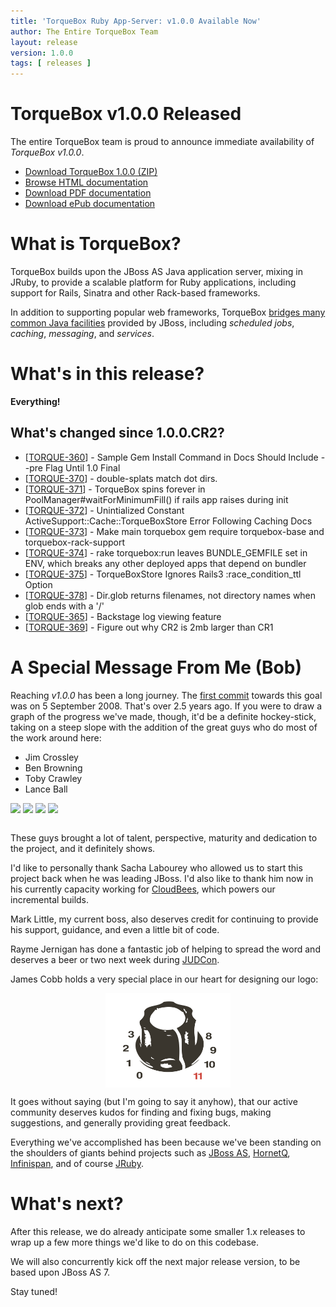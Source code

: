 ```yaml
---
title: 'TorqueBox Ruby App-Server: v1.0.0 Available Now'
author: The Entire TorqueBox Team
layout: release
version: 1.0.0
tags: [ releases ]
---
```


[download]: http://repository-torquebox.forge.cloudbees.com/release/org/torquebox/torquebox-dist/1.0.0/torquebox-dist-1.0.0-bin.zip
[htmldocs]: /documentation/1.0.0/
[pdfdocs]:  http://repository-torquebox.forge.cloudbees.com/release/org/torquebox/torquebox-docs-en_US/1.0.0/torquebox-docs-en_US-1.0.0.pdf
[epubdocs]: http://repository-torquebox.forge.cloudbees.com/release/org/torquebox/torquebox-docs-en_US/1.0.0/torquebox-docs-en_US-1.0.0.epub
[features]: /features/
[firstcommit]: https://github.com/bobmcwhirter/jboss-rails/commit/42ef271f42f8bfb3219862c26e9955c4e8806abb
[CloudBees]: http://cloudbees.com/
[JUDCon]: http://www.jboss.org/events/JUDCon
[JBoss AS]: http://jboss.org/jbossas/
[Infinispan]: http://infinispan.org/
[HornetQ]: http://hornetq.org/
[JRuby]: http://jruby.org/

# TorqueBox v1.0.0 Released

The entire TorqueBox team is proud to announce immediate availability
of *TorqueBox v1.0.0*.

* [Download TorqueBox 1.0.0 (ZIP)][download]
* [Browse HTML documentation][htmldocs]
* [Download PDF documentation][pdfdocs]
* [Download ePub documentation][epubdocs]

# What is TorqueBox?

TorqueBox builds upon the JBoss AS Java application server,
mixing in JRuby, to provide a scalable platform for Ruby applications,
including support for Rails, Sinatra and other Rack-based frameworks.

In addition to supporting popular web frameworks, TorqueBox [bridges
many common Java facilities][features] provided by JBoss, including *scheduled jobs*,
*caching*, *messaging*, and *services*.

# What's in this release?

**Everything!**  

## What's changed since 1.0.0.CR2?

<ul>
<li>[<a href='https://issues.jboss.org/browse/TORQUE-360'>TORQUE-360</a>] -         Sample Gem Install Command in Docs Should Include --pre Flag Until 1.0 Final
</li>
<li>[<a href='https://issues.jboss.org/browse/TORQUE-370'>TORQUE-370</a>] -         double-splats match dot dirs.
</li>
<li>[<a href='https://issues.jboss.org/browse/TORQUE-371'>TORQUE-371</a>] -         TorqueBox spins forever in PoolManager#waitForMinimumFill() if rails app raises during init
</li>
<li>[<a href='https://issues.jboss.org/browse/TORQUE-372'>TORQUE-372</a>] -         Unintialized Constant ActiveSupport::Cache::TorqueBoxStore Error Following Caching Docs
</li>
<li>[<a href='https://issues.jboss.org/browse/TORQUE-373'>TORQUE-373</a>] -         Make main torquebox gem require torquebox-base and torquebox-rack-support
</li>
<li>[<a href='https://issues.jboss.org/browse/TORQUE-374'>TORQUE-374</a>] -         rake torquebox:run leaves BUNDLE_GEMFILE set in ENV, which breaks any other deployed apps that depend on bundler
</li>
<li>[<a href='https://issues.jboss.org/browse/TORQUE-375'>TORQUE-375</a>] -         TorqueBoxStore Ignores Rails3 :race_condition_ttl Option
</li>
<li>[<a href='https://issues.jboss.org/browse/TORQUE-378'>TORQUE-378</a>] -         Dir.glob returns filenames, not directory names when glob ends with a &#39;/&#39;
</li>
<li>[<a href='https://issues.jboss.org/browse/TORQUE-365'>TORQUE-365</a>] -         Backstage log viewing feature
</li>
<li>[<a href='https://issues.jboss.org/browse/TORQUE-369'>TORQUE-369</a>] -         Figure out why CR2 is 2mb larger than CR1
</li>
</ul>

# A Special Message From Me (Bob)

Reaching *v1.0.0* has been a long journey.  The [first commit][firstcommit] towards this
goal was on 5 September 2008.  That's over 2.5 years ago.  If you were to draw a graph of the
progress we've made, though, it'd be a definite hockey-stick, taking on a steep slope
with the addition of the great guys who do most of the work around here:

* Jim Crossley
* Ben Browning
* Toby Crawley
* Lance Ball

<div style="margin-bottom: 2em;">
  <img src="http://projectodd.org/images/jc3.png"/>
  <img src="http://projectodd.org/images/bbrowning.png"/>
  <img src="http://projectodd.org/images/tcrawley.png"/>
  <img src="http://projectodd.org/images/lanceball.png"/>
</div>

These guys brought a lot of talent, perspective, maturity and dedication to the
project, and it definitely shows.

I'd like to personally thank Sacha Labourey who allowed us to start this
project back when he was leading JBoss.  I'd also like to thank him now in
his currently capacity working for [CloudBees], which powers our incremental
builds.

Mark Little, my current boss, also deserves credit for continuing to provide
his support, guidance, and even a little bit of code.

Rayme Jernigan has done a fantastic job of helping to spread the word and 
deserves a beer or two next week during [JUDCon].

James Cobb holds a very special place in our heart for designing our logo:

<img src="/images/knob.png" style="display: block; margin: auto; width: 200px;"/>

It goes without saying (but I'm going to say it anyhow), that our active community
deserves kudos for finding and fixing bugs, making suggestions, and generally providing
great feedback.

Everything we've accomplished has been because we've been standing on the shoulders
of giants behind projects such as [JBoss AS], [HornetQ], [Infinispan], and of 
course [JRuby].

# What's next?

After this release, we do already anticipate some smaller 1.x releases to wrap
up a few more things we'd like to do on this codebase.

We will also concurrently kick off the next major release version, to be based
upon JBoss AS 7.

Stay tuned!
